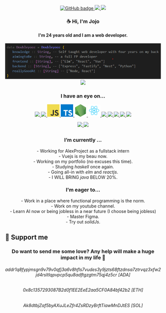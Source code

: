 <p align="center">
  <a href="https://github.com/doubleyooz?tab=followers">
    <img src="https://img.shields.io/github/followers/doubleyooz?label=Followers&logo=GitHub&style=for-the-badge" alt="GitHub badge" />
  </a>
  <a href="https://www.reddit.com/user/Basement_Dweller7530">
    <img src="https://img.shields.io/reddit/user-karma/combined/Basement_Dweller7530?label=Reddit&logo=Reddit&style=for-the-badge" />
  </a>
  <a href="https://www.youtube.com/channel/UC2KCic3FxYaDy-R2HA8FebQ">
    <img src="https://img.shields.io/youtube/channel/subscribers/UC2KCic3FxYaDy-R2HA8FebQ?label=youtube&logo=youtube&style=for-the-badge" />
  </a>
</p>
<h3 align="center">
   ☕ Hi, I'm Jojo
</h3>
<h4 align="center">
   I'm 24 years old and I am a web developer.
</h4>

<p align="center">
   <img width="693" src="https://github.com/doubleyooz/doubleyooz/blob/main/stats.png" />
   <img width="285" src="https://i.imgur.com/w0lL8fM.gif" />
</p>

<h3 align="center">
   I have an eye on...
</h3>

<p align="center">
  <a href="https://elm-lang.org/">
    <img height="40" src="https://cdn.icon-icons.com/icons2/2415/PNG/512/elm_original_logo_icon_146536.png">
  </a>
  
  <a href="https://www.haskell.org">
    <img height="40" src="https://user-images.githubusercontent.com/51978077/140576766-ab399d4a-6903-4a8b-b2df-8184ed18f524.png">
  </a>
  
  <a href="https://www.javascript.com">
    <img height="40" src="https://raw.githubusercontent.com/github/explore/80688e429a7d4ef2fca1e82350fe8e3517d3494d/topics/javascript/javascript.png">
  </a>

  <a href="https://www.typescriptlang.org">
    <img height="40" src="https://raw.githubusercontent.com/github/explore/80688e429a7d4ef2fca1e82350fe8e3517d3494d/topics/typescript/typescript.png">
  </a> 
   
  <a href="https://nodejs.org/en/">
    <img height="40" src="https://raw.githubusercontent.com/github/explore/80688e429a7d4ef2fca1e82350fe8e3517d3494d/topics/nodejs/nodejs.png">
  </a>

  <a href="https://reactjs.org">
    <img height="40" src="https://raw.githubusercontent.com/github/explore/80688e429a7d4ef2fca1e82350fe8e3517d3494d/topics/react/react.png">
  </a>

  <a href="https://vuejs.org/">
    <img height="40" src="https://certification.vuejs.org/images/vue-badge.svg">
  </a>
   
  
  <a href="https://expressjs.com">
    <img height="40" src="https://cdn.icon-icons.com/icons2/2699/PNG/512/expressjs_logo_icon_169185.png">
  </a>
  
  <a href="https://www.fastify.io">
    <img height="40" src="https://avatars.githubusercontent.com/u/24939410?s=200&v=4">
  </a>   
  
  <a href="https://nestjs.com">
    <img height="40" src="https://d33wubrfki0l68.cloudfront.net/e937e774cbbe23635999615ad5d7732decad182a/26072/logo-small.ede75a6b.svg">
  </a>
    
  <a href="https://cardano.org">
    <img height="40" src="https://cdn4.iconfinder.com/data/icons/crypto-currency-and-coin-2/256/cardano_ada-512.png">
  </a>
  
 
</p>

<div align="center" style="display: inline_block">
  <a href="https://github.com/anuraghazra/github-readme-stats#github-stats-card">
     <img height="170em" src="github-readme-stats.vercel.app/api/?username=doubleyooz&show_icons=true&theme=radical&include_all_commits=true&count_private=true"/>
  </a>
     
  <a href="https://github.com/anuraghazra/github-readme-stats#top-languages-card">
     <img height="170em" src="github-readme-stats.vercel.app/api/top-langs/?username=doubleyooz&hide=html&layout=compact&theme=radical&langs_count=6"/>
  </a>
</div>
   
## 

<h3 align="center">I’m currently ...</h3>

<p align="center">
  - Working for AlexProject as a fullstack intern<br>
  - Vuejs is my beau now.<br>
  - Working on my portfolio (no excuses this time).<br>
  - Studying <i>haskell</i> once again.<br>
  - Going all-in with <i>elm</i> and <i>reactjs</i>.<br>
  - I WILL BRING <i> java </i> BELOW 20%.<br>
</p>

<h3 align="center">I'm eager to...</h3>
<p align="center">
  - Work in a place where functional programming is the norm. <br>
  - Work on my youtube channel. <br> 
  - Learn AI now or being jobless in a near future (I choose being jobless) <br>
  - Master Figma. <br>
  - Try out <i>solidJs</i>. <br>
</p>

## 🥸 Support me
   <h3 align="center">Do want to send me some love? Any help will make a huge impact in my life 🙌</h3>
   
   <h6 align="center">addr1q8fypjmsgn9v79v0qfj3a6v8hfls7vudes3y9jzts68ftzdnsa7ztrvqz3xfw2jd4rsltlqpvpcp5qu8adftgzgtm75qj4z5cr [ADA]</h6>
   <h6 align="center">0x8c1357293087B2d0f1EE2EeE2aa5CF0A84bf42b2 [ETH]</h6>
   <h6 align="center">Ak8dtbjZaf5byAXuJLeZfr4ZsRDzyBrftTiawMnDJtES [SOL]</h6>
